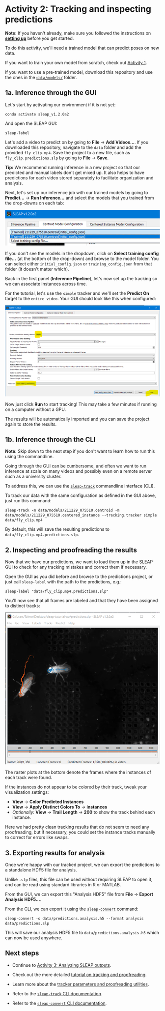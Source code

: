 # Activity 2: Tracking and inspecting predictions

**Note:** If you haven't already, make sure you followed the instructions on **[setting up](setup.md)** before you get started.

To do this activity, we'll need a trained model that can predict poses on new data.

If you want to train your own model from scratch, check out [Activity 1](labeling.md).

If you want to use a pre-trained model, download this repository and use the ones in the [`data/models/`](https://github.com/talmolab/sleap-tutorial-uo/tree/main/data/models) folder.

## 1a. Inference through the GUI

Let's start by activating our environment if it is not yet:
```
conda activate sleap_v1.2.0a2
```

And open the SLEAP GUI:
```
sleap-label
```

Let's add a video to predict on by going to **File** → **Add Videos...**. If you downloaded this repository, navigate to the `data` folder and add the provided `fly_clip.mp4`. Save the project to a new file, such as `fly_clip.predictions.slp` by going to **File** → **Save**.

**Tip:** We recommend running inference in a new project so that our predicted and manual labels don't get mixed up. It also helps to have predictions for each video stored separately to facilitate organization and analysis.

Next, let's set up our inference job with our trained models by going to **Predict...** → **Run Inference...** and select the models that you trained from the drop-downs on each tab:

![Select model](images/select-model.png)

If you don't see the models in the dropdown, click on **Select training config file...** (at the bottom of the drop-down) and browse to the model folder. You can select either `initial_config.json` or `training_config.json` from that folder (it doesn't matter which).


Back in the first panel (**Inference Pipeline**), let's now set up the tracking so we can associate instances across time.

For the tutorial, let's use the `simple` tracker and we'll set the **Predict On** target to the `entire video`. Your GUI should look like this when configured:

![Inference config](images/inference-config.png)

Now just click **Run** to start tracking! This may take a few minutes if running on a computer without a GPU.

The results will be automatically imported and you can save the project again to store the results.

## 1b. Inference through the CLI

**Note:** Skip down to the next step if you don't want to learn how to run this using the commandline.

Going through the GUI can be cumbersome, and often we want to run inference at scale on many videos and possibly even on a remote server such as a university cluster.

To address this, we can use the [`sleap-track`](https://sleap.ai/guides/cli.html#sleap-track) commandline interface (CLI).

To track our data with the same configuration as defined in the GUI above, just run this command:

```
sleap-track -m data/models/211229_075510.centroid -m data/models/211229_075510.centered_instance --tracking.tracker simple data/fly_clip.mp4
```

By default, this will save the resulting predictions to `data/fly_clip.mp4.predictions.slp`.

## 2. Inspecting and proofreading the results

Now that we have our predictions, we want to load them up in the SLEAP GUI to check for any tracking mistakes and correct them if necessary.

Open the GUI as you did before and browse to the predictions project, or just call `sleap-label` with the path to the predictions, e.g.:
```
sleap-label "data/fly_clip.mp4.predictions.slp"
```

You'll now see that all frames are labeled and that they have been assigned to distinct tracks:

![Tracked predictions](images/tracked-predictions.png)

The raster plots at the bottom denote the frames where the instances of each track were found.

If the instances do not appear to be colored by their track, tweak your visualization settings:

- **View** → **Color Predicted Instances**
- **View** → **Apply Distinct Colors To** → **instances**
- *Optionally:* **View** → **Trail Length** → **200** to show the track behind each instance.

Here we had pretty clean tracking results that do not seem to need any proofreading, but if necessary, you could set the instance tracks manually to correct for errors like swaps.

## 3. Exporting results for analysis

Once we're happy with our tracked project, we can export the predictions to a standalone HDF5 file for analysis.

Unlike `.slp` files, this file can be used without requiring SLEAP to open it, and can be read using standard libraries in R or MATLAB.

From the GUI, we can export this "Analysis HDF5" file from **File** → **Export Analysis HDF5...**.

From the CLI, we can export it using the [`sleap-convert`](https://sleap.ai/guides/cli.html#sleap-convert) command:
```
sleap-convert -o data/predictions.analysis.h5 --format analysis data/predictions.slp
```
This will save our analysis HDF5 file to `data/predictions.analysis.h5` which can now be used anywhere.

## Next steps

- Continue to [Activity 3: Analyzing SLEAP outputs](analysis.md).

- Check out the more detailed [tutorial on tracking and proofreading](https://sleap.ai/tutorials/proofreading.html).

- Learn more about the [tracker parameters and proofreading utilities](https://sleap.ai/guides/proofreading.html).

- Refer to the [`sleap-track` CLI documentation](https://sleap.ai/guides/cli.html#sleap-track).

- Refer to the [`sleap-convert` CLI documentation](https://sleap.ai/guides/cli.html#sleap-convert).
